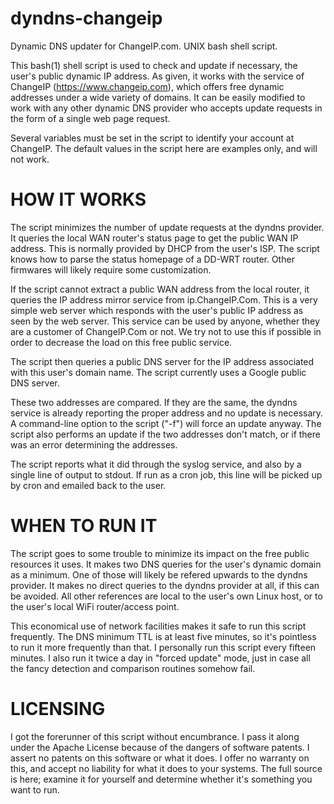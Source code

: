 dyndns-changeip
===============

Dynamic DNS updater for ChangeIP.com.  UNIX bash shell script.

This bash(1) shell script is used to check and update if necessary, 
the user's public dynamic IP address.  As given, it works with the 
service of ChangeIP (https://www.changeip.com), which offers free
dynamic addresses under a wide variety of domains.  It can be easily
modified to work with any other dynamic DNS provider who accepts update
requests in the form of a single web page request.

Several variables must be set in the script to identify your account
at ChangeIP.  The default values in the script here are examples only,
and will not work.  


HOW IT WORKS
============

The script minimizes the number of update requests at the dyndns
provider.  It queries the local WAN router's status page to get the 
public WAN IP address.  This is normally provided by DHCP from the
user's ISP.  The script knows how to parse the status homepage of a
DD-WRT router.  Other firmwares will likely require some customization.

If the script cannot extract a public WAN address from the local router,
it queries the IP address mirror service from ip.ChangeIP.Com.  This is
a very simple web server which responds with the user's public IP
address as seen by the web server.  This service can be used by anyone,
whether they are a customer of ChangeIP.Com or not.  We try not to use
this if possible in order to decrease the load on this free public
service.

The script then queries a public DNS server for the IP address
associated with this user's domain name.  The script currently uses a
Google public DNS server.

These two addresses are compared.  If they are the same, the dyndns
service is already reporting the proper address and no update is
necessary.  A command-line option to the script ("-f") will force an
update anyway.  The script also performs an update if the two addresses
don't match, or if there was an error determining the addresses.

The script reports what it did through the syslog service, and also by a
single line of output to stdout.  If run as a cron job, this line will
be picked up by cron and emailed back to the user.


WHEN TO RUN IT
==============

The script goes to some trouble to minimize its impact on the free
public resources it uses.  It makes two DNS queries for the user's
dynamic domain as a minimum.  One of those will likely be refered
upwards to the dyndns provider.  It makes no direct queries to the
dyndns provider at all, if this can be avoided.  All other references
are local to the user's own Linux host, or to the user's local WiFi
router/access point.  

This economical use of network facilities makes it safe to run this
script frequently.  The DNS minimum TTL is at least five minutes, so
it's pointless to run it more frequently than that.  I personally run
this script every fifteen minutes.  I also run it twice a day in 
"forced update" mode, just in case all the fancy detection and
comparison routines somehow fail.


LICENSING
=========

I got the forerunner of this script without encumbrance.  I pass it
along under the Apache License because of the dangers of software
patents.  I assert no patents on this software or what it does.  I offer
no warranty on this, and accept no liability for what it does to your
systems.  The full source is here; examine it for yourself and determine
whether it's something you want to run.  

